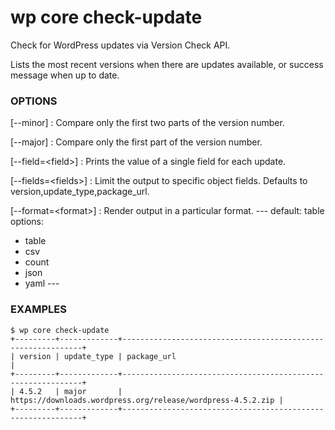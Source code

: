 # wp core check-update

Check for WordPress updates via Version Check API.

Lists the most recent versions when there are updates available,
or success message when up to date.

### OPTIONS

[\--minor]
: Compare only the first two parts of the version number.

[\--major]
: Compare only the first part of the version number.

[\--field=&lt;field&gt;]
: Prints the value of a single field for each update.

[\--fields=&lt;fields&gt;]
: Limit the output to specific object fields. Defaults to version,update_type,package_url.

[\--format=&lt;format&gt;]
: Render output in a particular format.
\---
default: table
options:
  - table
  - csv
  - count
  - json
  - yaml
\---

### EXAMPLES

    $ wp core check-update
    +---------+-------------+-------------------------------------------------------------+
    | version | update_type | package_url                                                 |
    +---------+-------------+-------------------------------------------------------------+
    | 4.5.2   | major       | https://downloads.wordpress.org/release/wordpress-4.5.2.zip |
    +---------+-------------+-------------------------------------------------------------+


